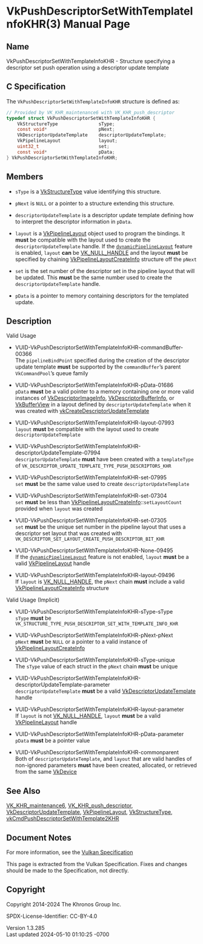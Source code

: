 # VkPushDescriptorSetWithTemplateInfoKHR(3) Manual Page

## Name

VkPushDescriptorSetWithTemplateInfoKHR - Structure specifying a
descriptor set push operation using a descriptor update template



## <a href="#_c_specification" class="anchor"></a>C Specification

The `VkPushDescriptorSetWithTemplateInfoKHR` structure is defined as:

``` c
// Provided by VK_KHR_maintenance6 with VK_KHR_push_descriptor
typedef struct VkPushDescriptorSetWithTemplateInfoKHR {
    VkStructureType               sType;
    const void*                   pNext;
    VkDescriptorUpdateTemplate    descriptorUpdateTemplate;
    VkPipelineLayout              layout;
    uint32_t                      set;
    const void*                   pData;
} VkPushDescriptorSetWithTemplateInfoKHR;
```

## <a href="#_members" class="anchor"></a>Members

- `sType` is a [VkStructureType](https://registry.khronos.org/vulkan/specs/1.3-extensions/man/html/VkStructureType.html) value identifying
  this structure.

- `pNext` is `NULL` or a pointer to a structure extending this
  structure.

- `descriptorUpdateTemplate` is a descriptor update template defining
  how to interpret the descriptor information in `pData`.

- `layout` is a [VkPipelineLayout](https://registry.khronos.org/vulkan/specs/1.3-extensions/man/html/VkPipelineLayout.html) object used to
  program the bindings. It **must** be compatible with the layout used
  to create the `descriptorUpdateTemplate` handle. If the <a
  href="https://registry.khronos.org/vulkan/specs/1.3-extensions/html/vkspec.html#features-dynamicPipelineLayout"
  target="_blank" rel="noopener"><code>dynamicPipelineLayout</code></a>
  feature is enabled, `layout` **can** be
  [VK_NULL_HANDLE](https://registry.khronos.org/vulkan/specs/1.3-extensions/man/html/VK_NULL_HANDLE.html) and the layout **must** be
  specified by chaining
  [VkPipelineLayoutCreateInfo](https://registry.khronos.org/vulkan/specs/1.3-extensions/man/html/VkPipelineLayoutCreateInfo.html)
  structure off the `pNext`

- `set` is the set number of the descriptor set in the pipeline layout
  that will be updated. This **must** be the same number used to create
  the `descriptorUpdateTemplate` handle.

- `pData` is a pointer to memory containing descriptors for the
  templated update.

## <a href="#_description" class="anchor"></a>Description

Valid Usage

- <a
  href="#VUID-VkPushDescriptorSetWithTemplateInfoKHR-commandBuffer-00366"
  id="VUID-VkPushDescriptorSetWithTemplateInfoKHR-commandBuffer-00366"></a>
  VUID-VkPushDescriptorSetWithTemplateInfoKHR-commandBuffer-00366  
  The `pipelineBindPoint` specified during the creation of the
  descriptor update template **must** be supported by the
  `commandBuffer`’s parent `VkCommandPool`’s queue family

- <a href="#VUID-VkPushDescriptorSetWithTemplateInfoKHR-pData-01686"
  id="VUID-VkPushDescriptorSetWithTemplateInfoKHR-pData-01686"></a>
  VUID-VkPushDescriptorSetWithTemplateInfoKHR-pData-01686  
  `pData` **must** be a valid pointer to a memory containing one or more
  valid instances of
  [VkDescriptorImageInfo](https://registry.khronos.org/vulkan/specs/1.3-extensions/man/html/VkDescriptorImageInfo.html),
  [VkDescriptorBufferInfo](https://registry.khronos.org/vulkan/specs/1.3-extensions/man/html/VkDescriptorBufferInfo.html), or
  [VkBufferView](https://registry.khronos.org/vulkan/specs/1.3-extensions/man/html/VkBufferView.html) in a layout defined by
  `descriptorUpdateTemplate` when it was created with
  [vkCreateDescriptorUpdateTemplate](https://registry.khronos.org/vulkan/specs/1.3-extensions/man/html/vkCreateDescriptorUpdateTemplate.html)

- <a href="#VUID-VkPushDescriptorSetWithTemplateInfoKHR-layout-07993"
  id="VUID-VkPushDescriptorSetWithTemplateInfoKHR-layout-07993"></a>
  VUID-VkPushDescriptorSetWithTemplateInfoKHR-layout-07993  
  `layout` **must** be compatible with the layout used to create
  `descriptorUpdateTemplate`

- <a
  href="#VUID-VkPushDescriptorSetWithTemplateInfoKHR-descriptorUpdateTemplate-07994"
  id="VUID-VkPushDescriptorSetWithTemplateInfoKHR-descriptorUpdateTemplate-07994"></a>
  VUID-VkPushDescriptorSetWithTemplateInfoKHR-descriptorUpdateTemplate-07994  
  `descriptorUpdateTemplate` **must** have been created with a
  `templateType` of
  `VK_DESCRIPTOR_UPDATE_TEMPLATE_TYPE_PUSH_DESCRIPTORS_KHR`

- <a href="#VUID-VkPushDescriptorSetWithTemplateInfoKHR-set-07995"
  id="VUID-VkPushDescriptorSetWithTemplateInfoKHR-set-07995"></a>
  VUID-VkPushDescriptorSetWithTemplateInfoKHR-set-07995  
  `set` **must** be the same value used to create
  `descriptorUpdateTemplate`

- <a href="#VUID-VkPushDescriptorSetWithTemplateInfoKHR-set-07304"
  id="VUID-VkPushDescriptorSetWithTemplateInfoKHR-set-07304"></a>
  VUID-VkPushDescriptorSetWithTemplateInfoKHR-set-07304  
  `set` **must** be less than
  [VkPipelineLayoutCreateInfo](https://registry.khronos.org/vulkan/specs/1.3-extensions/man/html/VkPipelineLayoutCreateInfo.html)::`setLayoutCount`
  provided when `layout` was created

- <a href="#VUID-VkPushDescriptorSetWithTemplateInfoKHR-set-07305"
  id="VUID-VkPushDescriptorSetWithTemplateInfoKHR-set-07305"></a>
  VUID-VkPushDescriptorSetWithTemplateInfoKHR-set-07305  
  `set` **must** be the unique set number in the pipeline layout that
  uses a descriptor set layout that was created with
  `VK_DESCRIPTOR_SET_LAYOUT_CREATE_PUSH_DESCRIPTOR_BIT_KHR`

<!-- -->

- <a href="#VUID-VkPushDescriptorSetWithTemplateInfoKHR-None-09495"
  id="VUID-VkPushDescriptorSetWithTemplateInfoKHR-None-09495"></a>
  VUID-VkPushDescriptorSetWithTemplateInfoKHR-None-09495  
  If the [`dynamicPipelineLayout`](#features-dynamicPipelineLayout)
  feature is not enabled, `layout` **must** be a valid
  [VkPipelineLayout](https://registry.khronos.org/vulkan/specs/1.3-extensions/man/html/VkPipelineLayout.html) handle

- <a href="#VUID-VkPushDescriptorSetWithTemplateInfoKHR-layout-09496"
  id="VUID-VkPushDescriptorSetWithTemplateInfoKHR-layout-09496"></a>
  VUID-VkPushDescriptorSetWithTemplateInfoKHR-layout-09496  
  If `layout` is [VK_NULL_HANDLE](https://registry.khronos.org/vulkan/specs/1.3-extensions/man/html/VK_NULL_HANDLE.html), the `pNext`
  chain **must** include a valid
  [VkPipelineLayoutCreateInfo](https://registry.khronos.org/vulkan/specs/1.3-extensions/man/html/VkPipelineLayoutCreateInfo.html)
  structure

Valid Usage (Implicit)

- <a href="#VUID-VkPushDescriptorSetWithTemplateInfoKHR-sType-sType"
  id="VUID-VkPushDescriptorSetWithTemplateInfoKHR-sType-sType"></a>
  VUID-VkPushDescriptorSetWithTemplateInfoKHR-sType-sType  
  `sType` **must** be
  `VK_STRUCTURE_TYPE_PUSH_DESCRIPTOR_SET_WITH_TEMPLATE_INFO_KHR`

- <a href="#VUID-VkPushDescriptorSetWithTemplateInfoKHR-pNext-pNext"
  id="VUID-VkPushDescriptorSetWithTemplateInfoKHR-pNext-pNext"></a>
  VUID-VkPushDescriptorSetWithTemplateInfoKHR-pNext-pNext  
  `pNext` **must** be `NULL` or a pointer to a valid instance of
  [VkPipelineLayoutCreateInfo](https://registry.khronos.org/vulkan/specs/1.3-extensions/man/html/VkPipelineLayoutCreateInfo.html)

- <a href="#VUID-VkPushDescriptorSetWithTemplateInfoKHR-sType-unique"
  id="VUID-VkPushDescriptorSetWithTemplateInfoKHR-sType-unique"></a>
  VUID-VkPushDescriptorSetWithTemplateInfoKHR-sType-unique  
  The `sType` value of each struct in the `pNext` chain **must** be
  unique

- <a
  href="#VUID-VkPushDescriptorSetWithTemplateInfoKHR-descriptorUpdateTemplate-parameter"
  id="VUID-VkPushDescriptorSetWithTemplateInfoKHR-descriptorUpdateTemplate-parameter"></a>
  VUID-VkPushDescriptorSetWithTemplateInfoKHR-descriptorUpdateTemplate-parameter  
  `descriptorUpdateTemplate` **must** be a valid
  [VkDescriptorUpdateTemplate](https://registry.khronos.org/vulkan/specs/1.3-extensions/man/html/VkDescriptorUpdateTemplate.html) handle

- <a href="#VUID-VkPushDescriptorSetWithTemplateInfoKHR-layout-parameter"
  id="VUID-VkPushDescriptorSetWithTemplateInfoKHR-layout-parameter"></a>
  VUID-VkPushDescriptorSetWithTemplateInfoKHR-layout-parameter  
  If `layout` is not [VK_NULL_HANDLE](https://registry.khronos.org/vulkan/specs/1.3-extensions/man/html/VK_NULL_HANDLE.html), `layout`
  **must** be a valid [VkPipelineLayout](https://registry.khronos.org/vulkan/specs/1.3-extensions/man/html/VkPipelineLayout.html) handle

- <a href="#VUID-VkPushDescriptorSetWithTemplateInfoKHR-pData-parameter"
  id="VUID-VkPushDescriptorSetWithTemplateInfoKHR-pData-parameter"></a>
  VUID-VkPushDescriptorSetWithTemplateInfoKHR-pData-parameter  
  `pData` **must** be a pointer value

- <a href="#VUID-VkPushDescriptorSetWithTemplateInfoKHR-commonparent"
  id="VUID-VkPushDescriptorSetWithTemplateInfoKHR-commonparent"></a>
  VUID-VkPushDescriptorSetWithTemplateInfoKHR-commonparent  
  Both of `descriptorUpdateTemplate`, and `layout` that are valid
  handles of non-ignored parameters **must** have been created,
  allocated, or retrieved from the same [VkDevice](https://registry.khronos.org/vulkan/specs/1.3-extensions/man/html/VkDevice.html)

## <a href="#_see_also" class="anchor"></a>See Also

[VK_KHR_maintenance6](https://registry.khronos.org/vulkan/specs/1.3-extensions/man/html/VK_KHR_maintenance6.html),
[VK_KHR_push_descriptor](https://registry.khronos.org/vulkan/specs/1.3-extensions/man/html/VK_KHR_push_descriptor.html),
[VkDescriptorUpdateTemplate](https://registry.khronos.org/vulkan/specs/1.3-extensions/man/html/VkDescriptorUpdateTemplate.html),
[VkPipelineLayout](https://registry.khronos.org/vulkan/specs/1.3-extensions/man/html/VkPipelineLayout.html),
[VkStructureType](https://registry.khronos.org/vulkan/specs/1.3-extensions/man/html/VkStructureType.html),
[vkCmdPushDescriptorSetWithTemplate2KHR](https://registry.khronos.org/vulkan/specs/1.3-extensions/man/html/vkCmdPushDescriptorSetWithTemplate2KHR.html)

## <a href="#_document_notes" class="anchor"></a>Document Notes

For more information, see the <a
href="https://registry.khronos.org/vulkan/specs/1.3-extensions/html/vkspec.html#VkPushDescriptorSetWithTemplateInfoKHR"
target="_blank" rel="noopener">Vulkan Specification</a>

This page is extracted from the Vulkan Specification. Fixes and changes
should be made to the Specification, not directly.

## <a href="#_copyright" class="anchor"></a>Copyright

Copyright 2014-2024 The Khronos Group Inc.

SPDX-License-Identifier: CC-BY-4.0

Version 1.3.285  
Last updated 2024-05-10 01:10:25 -0700
